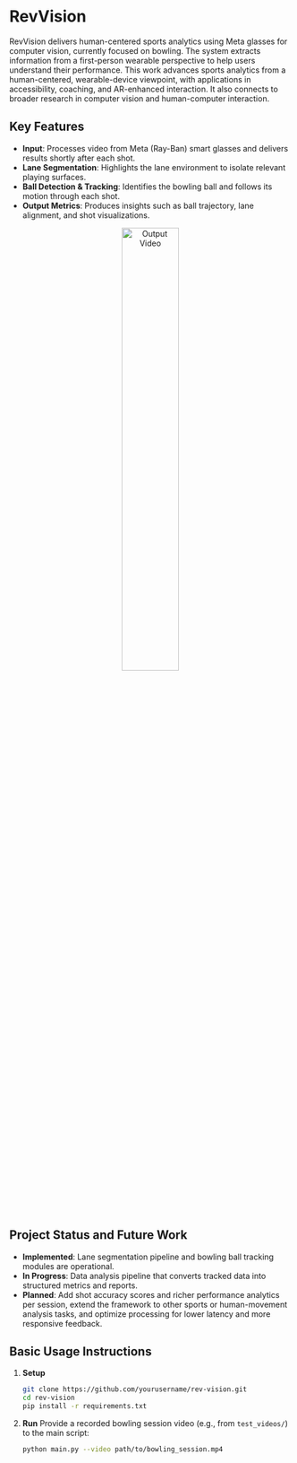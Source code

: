 # RevVision

RevVision delivers human-centered sports analytics using Meta glasses for computer vision, currently focused on bowling. The system extracts information from a first-person wearable perspective to help users understand their performance. This work advances sports analytics from a human-centered, wearable-device viewpoint, with applications in accessibility, coaching, and AR-enhanced interaction. It also connects to broader research in computer vision and human-computer interaction.

## Key Features
- **Input**: Processes video from Meta (Ray-Ban) smart glasses and delivers results shortly after each shot.
- **Lane Segmentation**: Highlights the lane environment to isolate relevant playing surfaces.
- **Ball Detection & Tracking**: Identifies the bowling ball and follows its motion through each shot.
- **Output Metrics**: Produces insights such as ball trajectory, lane alignment, and shot visualizations.

<p align="center">
  <img src="assets/output.gif" alt="Output Video" width="45%"/>
</p>

## Project Status and Future Work
- **Implemented**: Lane segmentation pipeline and bowling ball tracking modules are operational.
- **In Progress**: Data analysis pipeline that converts tracked data into structured metrics and reports.
- **Planned**: Add shot accuracy scores and richer performance analytics per session, extend the framework to other sports or human-movement analysis tasks, and optimize processing for lower latency and more responsive feedback.

## Basic Usage Instructions
1. **Setup**
   ```bash
   git clone https://github.com/yourusername/rev-vision.git
   cd rev-vision
   pip install -r requirements.txt
   ```
2. **Run**
   Provide a recorded bowling session video (e.g., from `test_videos/`) to the main script:
   ```bash
   python main.py --video path/to/bowling_session.mp4
   ```

